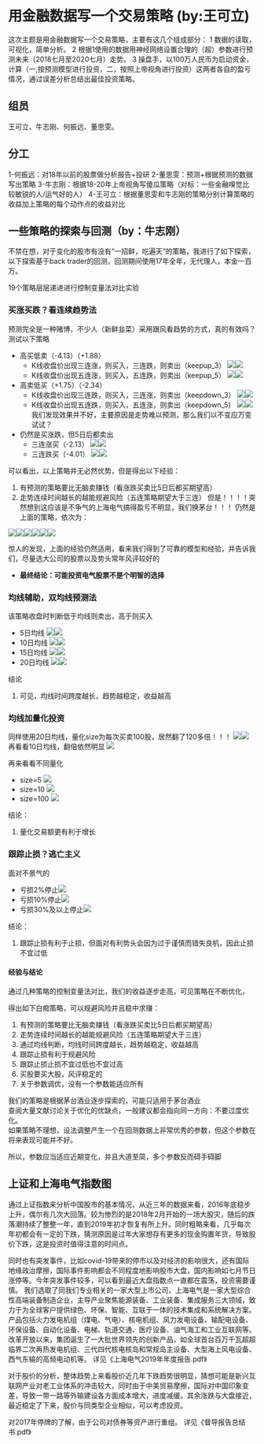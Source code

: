 # 用金融数据写一个交易策略 (by:王可立)  
这次主题是用金融数据写一个交易策略，主要有这几个组成部分：
    1 数据的读取，可视化，简单分析。
    2 根据1使用的数据用神经网络设置合理的（超）参数进行预测未来（2018七月至2020七月）走势。
    3 操盘手，以100万人民币为启动资金，计算（一,按预测模型进行投资，二，按照上帝视角进行投资）这两者各自的盈亏情况，通过误差分析总结出最佳投资策略。
     
## 组员
王可立、牛志刚、何振远、董思雯。
## 分工
1-何振远：对18年以前的股票做分析报告+投研
2-董思雯：预测+根据预测的数据写出策略
3-牛志刚：根据18-20年上帝视角写傻瓜策略（对标：一些金融嗅觉比较敏锐的人/运气好的人）
4-王可立：根据董思雯和牛志刚的策略分别计算策略的收益加上策略的每个动作点的收益对比
## 一些策略的探索与回测（by：牛志刚）
不禁在想，对于变化的股市有没有“一招鲜，吃遍天”的策略，我进行了如下探索，以下探索基于back trader的回测，回测期间使用17年全年，无代理人，本金一百万。

19个策略层层递进进行控制变量法对比实验

### 买涨买跌？看连续趋势法  
   预测完全是一种赌博，不少人（新鲜韭菜）采用跟风看趋势的方式，真的有效吗？测试以下策略
* 高买低卖（-4.13）（+1.88）
    * K线收盘价出现三连涨，则买入，三连跌，则卖出（keepup_3）
        ![](2020-08-20-23-00-50.png)![](2020-08-20-23-00-32.png) 
    * K线收盘价出现五连涨，则买入，五连跌，则卖出（keepup_5）
        ![](2020-08-20-23-04-45.png)![](2020-08-20-23-04-32.png)
* 高卖低买（+1.75）（-2.34）
    * K线收盘价出现三连跌，则买入，三连涨，则卖出（keepdown_3）
      ![](2020-08-20-22-59-19.png)![](2020-08-20-22-58-13.png)
    * K线收盘价出现五连跌，则买入，五连涨，则卖出（keepdown_5）
      ![](2020-08-20-23-05-27.png)![](2020-08-20-23-05-07.png)
我们发现效果并不好，主要原因是走势难以预测，那么我们以不变应万变试试？
* 仍然是买涨跌，但5日后都卖出
    * 三连涨买（-2.13）
        ![](2020-08-20-23-06-06.png)![](2020-08-20-23-05-54.png)
    * 三连跌买（-4.01）
        ![](2020-08-20-23-06-44.png)![](2020-08-20-23-06-33.png)

可以看出，以上策略并无必然优势，但是得出以下经验：
1. 有预测的策略要比无脑卖赚钱（看涨跌买卖比5日后都买期望高）
2. 走势连续时间越长的越能规避风险（五连策略期望大于三连）
但是！！！！突然想到这应该是不争气的上海电气搞得盈亏不明显，我们换茅台！！！
仍然是上面的策略，依次为：

![](2020-08-20-23-28-19.png)![](2020-08-20-23-29-09.png)![](2020-08-20-23-29-20.png)![](2020-08-20-23-29-40.png)![](2020-08-20-23-30-00.png)![](2020-08-20-23-30-19.png)

惊人的发现，上面的经验仍然适用，看来我们得到了可靠的模型和经验，并告诉我们，尽量选大公司的股票以及势头常年风评较好的

* **最终结论：可能投资电气股票不是个明智的选择**

### 均线辅助，双均线预测法
该策略收盘时判断低于均线则卖出，高于则买入
* 5日均线
![](2020-08-21-00-03-49.png)![](2020-08-21-00-03-26.png)
* 10日均线
![](2020-08-21-00-10-27.png)![](2020-08-21-00-04-31.png)
* 15日均线
![](2020-08-21-00-09-11.png)![](2020-08-21-00-09-29.png)
* 20日均线
![](2020-08-21-00-11-43.png)![](2020-08-21-00-11-56.png)

结论
1. 可见，均线时间跨度越长，趋势越稳定，收益越高

### 均线加量化投资
同样使用20日均线，量化size为每次买卖100股，居然翻了120多倍！！！
![](2020-08-21-00-12-31.png)![](2020-08-21-00-12-43.png)
再看看10日均线，翻倍依然明显
![](2020-08-21-01-15-13.png)

再来看看不同量化
* size=5
  ![](2020-08-21-01-13-27.png)
* size=10
  ![](2020-08-21-01-13-46.png)
* size=100
  ![](2020-08-21-01-17-36.png)

结论：
1. 量化交易额更有利于增长

### 跟踪止损？逃亡主义
面对不景气的
* 亏损2%停止![](2020-08-21-01-40-22.png)
* 亏损10%停止![](2020-08-21-01-40-53.png)
* 亏损30%及以上停止![](2020-08-21-01-34-17.png)
  
结论：
1. 跟踪止损有利于止损，但面对有利势头会因为过于谨慎而错失良机，因此止损不宜过低

#### 经验与结论
通过几种策略的控制变量法对比，我们的收益逐步走高，可见策略在不断优化，

得出如下白痴策略，可以规避风险并且稳中求赚：

1. 有预测的策略要比无脑卖赚钱（看涨跌买卖比5日后都买期望高）
2. 走势连续时间越长的越能规避风险（五连策略期望大于三连）
3. 通过均线判断，均线时间跨度越长，趋势越稳定，收益越高
4. 跟踪止损有利于规避风险
5. 跟踪止损止损不宜过低也不宜过高
6. 买股要买大股，风评稳定的
7. 关于参数调优，没有一个参数能适应所有
   
我们的策略是根据茅台酒业逐步探索的，可能只适用于茅台酒业  
查阅大量文献讨论关于优化的优缺点，一般建议都会指向同一方向：不要过度优化。  
如果策略不理想，设法调整产生一个在回测数据上非常优秀的参数，但这个参数在将来表现可能并不好。

所以，参数应当适应近期变化，并且大道至简，多个参数反而碍手碍脚

## 上证和上海电气指数图
通过上证指数来分析中国股市的基本情况，从近三年的数据来看，2016年底稳步上升，偶尔有几次大回落。较为惨烈的是2018年2月开始的一场大股灾，随后的跌落潮持续了整整一年，直到2019年初才恢复有所上升。同时粗略来看，几乎每次年初都会有一定的下跌，猜测原因是过年大家想存有更多的现金购置年货，导致股价下跌，这是投资时值得注意的时间点。

同时也有突发事件，比如covid-19带来的停市以及对经济的影响很大，还有国际地缘政治摩擦，国际事件影响都会不同程度地影响股市大盘，国内影响如七月节日涨停等。今年突发事件较多，可以看到最近大盘指数点一直都在震荡，投资需要谨慎。
我们选取了同我们专业相关的一家大型上市公司，上海电气是一家大型综合性高端装备制造企业，主导产业聚焦能源装备、工业装备、集成服务三大领域，致力于为全球客户提供绿色、环保、智能、互联于一体的技术集成和系统解决方案。产品包括火力发电机组（煤电、气电）、核电机组、风力发电设备、输配电设备、环保设备、自动化设备、电梯、轨道交通、医疗设备、油气海工和工业互联网等。改革开放以来，集团诞生了一大批世界领先的创新产品，如全球首台百万千瓦超超临界二次再热发电机组、三代四代核电核岛和常规岛主设备、大型海上风电设备、西气东输的高频电动机等。
详见《上海电气2019年年度报告.pdf》

对于股价的分析，整体趋势上来看股价近几年下跌趋势很明显，猜想可能是新兴互联网产业对老工业体系的冲击较大，同时由于中美贸易摩擦，国际对中国印象变差，导致一带一路等外输建设各方面成本增大，进度减缓。其余涨跌与大盘接近，最近稳定了下来，股价与同类型企业相似，可以考虑投资。

对2017年停牌的了解，由于公司对债券等资产进行重组。
详见《督导报告总结书.pdf》
